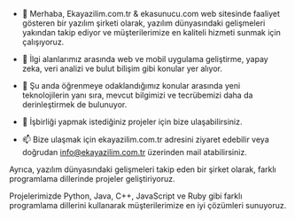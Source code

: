 - 👋 Merhaba, Ekayazilim.com.tr & ekasunucu.com web sitesinde faaliyet gösteren bir yazılım şirketi olarak, yazılım dünyasındaki gelişmeleri yakından takip ediyor ve müşterilerimize en kaliteli hizmeti sunmak için çalışıyoruz.

- 👀 İlgi alanlarımız arasında web ve mobil uygulama geliştirme, yapay zeka, veri analizi ve bulut bilişim gibi konular yer alıyor.

- 🌱 Şu anda öğrenmeye odaklandığımız konular arasında yeni teknolojilerin yanı sıra, mevcut bilgimizi ve tecrübemizi daha da derinleştirmek de bulunuyor.

- 💞️ İşbirliği yapmak istediğiniz projeler için bize ulaşabilirsiniz.

- 📫 Bize ulaşmak için ekayazilim.com.tr adresini ziyaret edebilir veya doğrudan info@ekayazilim.com.tr üzerinden mail atabilirsiniz.

<!---
ekayazilim/ekayazilim, bu dosyasıyla birlikte ✨ özel ✨ bir depo olarak görüntülenir çünkü GitHub profilinizdeki README.md dosyası olarak kullanılır. Yaptığınız değişiklikleri önizlemek için Preview bağlantısını tıklayabilirsiniz.
--->

Ayrıca, yazılım dünyasındaki gelişmeleri takip eden bir şirket olarak, farklı programlama dillerinde projeler geliştiriyoruz.

Projelerimizde Python, Java, C++, JavaScript ve Ruby gibi farklı programlama dillerini kullanarak müşterilerimize en iyi çözümleri sunuyoruz.
